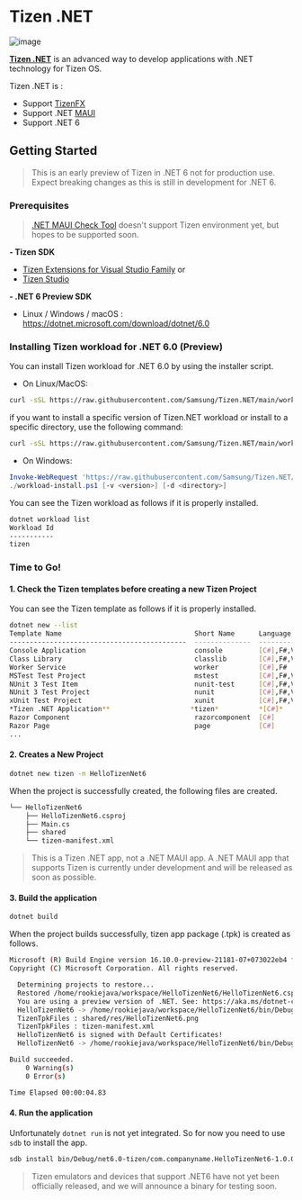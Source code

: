 # Tizen .NET
![image](https://user-images.githubusercontent.com/14328614/115324121-49473f00-a1c4-11eb-844c-86970c5e0764.png)

[<b>Tizen .NET</b>](https://developer.samsung.com/tizen/About-Tizen.NET/Tizen.NET.html) is an advanced way to develop applications with .NET technology for Tizen OS.

Tizen .NET is :
- Support [TizenFX](https://github.com/Samsung/TizenFX)
- Support .NET [MAUI](https://github.com/dotnet/maui)
- Support .NET 6


## Getting Started
> This is an early preview of Tizen in .NET 6 not for production use. Expect breaking changes as this is still in development for .NET 6.

### Prerequisites
> [.NET MAUI Check Tool](https://github.com/Redth/dotnet-maui-check) doesn't support Tizen environment yet, but hopes to be supported soon.

**- Tizen SDK**
  * [Tizen Extensions for Visual Studio Family](https://developer.tizen.org/development/tizen-extensions-visual-studio-family) or 
  * [Tizen Studio](https://developer.tizen.org/development/tizen-studio)

**- .NET 6 Preview SDK**
  * Linux / Windows / macOS : https://dotnet.microsoft.com/download/dotnet/6.0
  

### Installing Tizen workload for .NET 6.0 (Preview)
  You can install Tizen workload for .NET 6.0 by using the installer script.
  * On Linux/MacOS:
  ```sh
  curl -sSL https://raw.githubusercontent.com/Samsung/Tizen.NET/main/workload/scripts/workload-install.sh | sudo bash
  ```
  if you want to install a specific version of Tizen.NET workload or install to a specific directory, use the following command:
  ```sh
  curl -sSL https://raw.githubusercontent.com/Samsung/Tizen.NET/main/workload/scripts/workload-install.sh | bash /dev/stdin -v <version> -d <directory>
  ```
  * On Windows:
  ```powershell
  Invoke-WebRequest 'https://raw.githubusercontent.com/Samsung/Tizen.NET/main/workload/scripts/workload-install.ps1' -Proxy $env:HTTP_PROXY -ProxyUseDefaultCredentials -OutFile 'workload-install.ps1';
  ./workload-install.ps1 [-v <version>] [-d <directory>]
  ```

  You can see the Tizen workload as follows if it is properly installed.
  ```sh
  dotnet workload list
  Workload Id
  -----------
  tizen    
  ```

### Time to Go!

#### 1. Check the Tizen templates before creating a new Tizen Project
You can see the Tizen template as follows if it is properly installed.
```sh
dotnet new --list
Template Name                                 Short Name      Language    Tags                  
--------------------------------------------  --------------  ----------  ----------------------
Console Application                           console         [C#],F#,VB  Common/Console        
Class Library                                 classlib        [C#],F#,VB  Common/Library        
Worker Service                                worker          [C#],F#     Common/Worker/Web     
MSTest Test Project                           mstest          [C#],F#,VB  Test/MSTest           
NUnit 3 Test Item                             nunit-test      [C#],F#,VB  Test/NUnit            
NUnit 3 Test Project                          nunit           [C#],F#,VB  Test/NUnit            
xUnit Test Project                            xunit           [C#],F#,VB  Test/xUnit            
*Tizen .NET Application**                    *tizen*          *[C#]*      *Tizen*
Razor Component                               razorcomponent  [C#]        Web/ASP.NET           
Razor Page                                    page            [C#]        Web/ASP.NET           
...

```  

#### 2. Creates a New Project
```sh
dotnet new tizen -n HelloTizenNet6
```
When the project is successfully created, the following files are created.
```sh
└── HelloTizenNet6
    ├── HelloTizenNet6.csproj
    ├── Main.cs
    ├── shared
    └── tizen-manifest.xml
```

> This is a Tizen .NET app, not a .NET MAUI app. A .NET MAUI app that supports Tizen is currently under development and will be released as soon as possible.


#### 3. Build the application
```sh
dotnet build 
```
When the project builds successfully, tizen app package (.tpk) is created as follows.
```sh
Microsoft (R) Build Engine version 16.10.0-preview-21181-07+073022eb4 for .NET
Copyright (C) Microsoft Corporation. All rights reserved.

  Determining projects to restore...
  Restored /home/rookiejava/workspace/HelloTizenNet6/HelloTizenNet6.csproj (in 165 ms).
  You are using a preview version of .NET. See: https://aka.ms/dotnet-core-preview
  HelloTizenNet6 -> /home/rookiejava/workspace/HelloTizenNet6/bin/Debug/net6.0-tizen/HelloTizenNet6.dll
  TizenTpkFiles : shared/res/HelloTizenNet6.png
  TizenTpkFiles : tizen-manifest.xml
  HelloTizenNet6 is signed with Default Certificates!
  HelloTizenNet6 -> /home/rookiejava/workspace/HelloTizenNet6/bin/Debug/net6.0-tizen/com.companyname.HelloTizenNet6-1.0.0.tpk

Build succeeded.
    0 Warning(s)
    0 Error(s)

Time Elapsed 00:00:04.83
```

#### 4. Run the application 
Unfortunately `dotnet run` is not yet integrated. So for now you need to use `sdb` to install the app.
```sh
sdb install bin/Debug/net6.0-tizen/com.companyname.HelloTizenNet6-1.0.0.tpk
```

> Tizen emulators and devices that support .NET6 have not yet been officially released, and we will announce a binary for testing soon.
